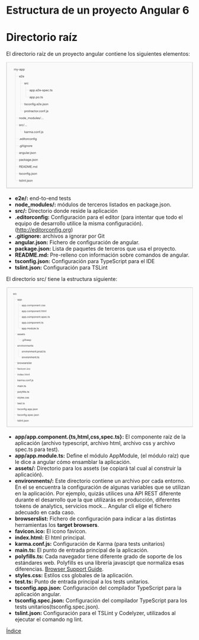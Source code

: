 # Estructura de un proyecto Angular 6

# Directorio raíz

El directorio raíz de un proyecto angular contiene los siguientes elementos:

![Imagen de la estructura de un proyecto](img/estructura.png "Estructura de un proyecto angular")

* **e2e/:** end-to-end tests
* **node_modules/:** módulos de terceros listados en package.json.
* **src/:** Directorio donde reside la aplicación
* **.editorconfig:** Configuración para el editor (para intentar que todo el equipo de desarrollo utilice la misma configuración). (http://editorconfig.org)
* **.gitignore:** archivos a ignorar por Git
* **angular.json:** Fichero de configuración de angular.
* **package.json:** Lista de paquetes de terceros que usa el proyecto.
* **README.md:** Pre-relleno con información sobre comandos de angular.
* **tsconfig.json:** Configuración para TypeScript para el IDE
* **tslint.json:** Configuración para TSLint

El directorio src/ tiene la estructura siguiente:

![Imagen de la estructura del directorio src](img/estructura-src.png "Estructura del directorio src")

* **app/app.component.{ts,html,css,spec.ts}:** El componente raíz de la aplicación (archivo typescript, archivo html, archivo css y archivo spec.ts para test).
* **app/app.module.ts:** Define el módulo AppModule, (el módulo raíz) que le dice a angular cómo ensamblar la aplicación.
* **assets/:** Directorio para los assets (se copiará tal cual al construir la aplicación).
* **environments/:** Este directorio contiene un archivo por cada entorno. En el se encuentra la configuración de algunas variables que se utilizan en la aplicación. Por ejemplo, quizás utilices una API REST diferente durante el desarrollo que la que utilizarás en producción, diferentes tokens de analytics, servicios mock... Angular cli elige el fichero adecuado en cada caso.
* **browserslist:** Fichero de configuración para indicar a las distintas herramientas los **target browsers**.
* **favicon.ico:** El icono favicon.
* **index.html:** El html principal.
* **karma.conf.js:** Configuración de Karma (para tests unitarios)
* **main.ts:** El punto de entrada principal de la aplicación.
* **polyfills.ts:**
Cada navegador tiene diferente grado de soporte de los estándares web. Polyfills es una librería javascipt que normaliza esas diferencias. [Browser Support Guide](https://angular.io/guide/browser-support).
* **styles.css:** Estilos css globales de la aplicación.
* **test.ts:** Punto de entrada principal a los tests unitarios.
* **tsconfig.app.json:** Configuración del compilador TypeScript para la aplicación angular.
* **tsconfig.spec.json:** Configuración del compilador TypeScript para los tests unitarios(tsconfig.spec.json).
* **tslint.json:** Configuración para el TSLint y Codelyzer, utilizados al ejecutar el comando ng lint.


[Índice](index.md)
